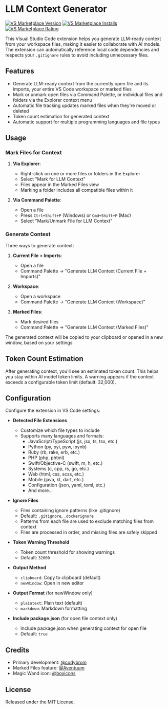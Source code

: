 # LLM Context Generator

[![VS Marketplace Version](https://badgen.net/vs-marketplace/v/codybrom.gpt-context-generator)](https://marketplace.visualstudio.com/items?itemName=codybrom.gpt-context-generator)
[![VS Marketplace Installs](https://badgen.net/vs-marketplace/i/codybrom.gpt-context-generator)](https://marketplace.visualstudio.com/items?itemName=codybrom.gpt-context-generator)
[![VS Marketplace Rating](https://badgen.net/vs-marketplace/d/codybrom.gpt-context-generator)](https://marketplace.visualstudio.com/items?itemName=codybrom.gpt-context-generator)

This Visual Studio Code extension helps you generate LLM-ready context from your workspace files, making it easier to collaborate with AI models. The extension can automatically reference local code dependencies and respects your `.gitignore` rules to avoid including unnecessary files.

## Features

- Generate LLM-ready context from the currently open file and its imports, your entire VS Code workspace or marked files
- Mark or unmark open files via Command Palette, or individual files and folders via the Explorer context menu
- Automatic file tracking updates marked files when they're moved or deleted
- Token count estimation for generated context
- Automatic support for multiple programming languages and file types

## Usage

### Mark Files for Context

1. **Via Explorer**:
   - Right-click on one or more files or folders in the Explorer
   - Select "Mark for LLM Context"
   - Files appear in the Marked Files view
   - Marking a folder includes all compatible files within it

2. **Via Command Palette**:
   - Open a file
   - Press `Ctrl+Shift+P` (Windows) or `Cmd+Shift+P` (Mac)
   - Select "Mark/Unmark File for LLM Context"

### Generate Context

Three ways to generate context:

1. **Current File + Imports**:
   - Open a file
   - Command Palette → "Generate LLM Context (Current File + Imports)"

2. **Workspace**:
   - Open a workspace
   - Command Palette → "Generate LLM Context (Workspace)"

3. **Marked Files**:
   - Mark desired files
   - Command Palette → "Generate LLM Context (Marked Files)"

The generated context will be copied to your clipboard or opened in a new window, based on your settings.

## Token Count Estimation

After generating context, you'll see an estimated token count. This helps you stay within AI model token limits. A warning appears if the context exceeds a configurable token limit (default: 32,000).

## Configuration

Configure the extension in VS Code settings:

- **Detected File Extensions**
  - Customize which file types to include
  - Supports many languages and formats:
    - JavaScript/TypeScript (js, jsx, ts, tsx, etc.)
    - Python (py, pyi, pyw, ipynb)
    - Ruby (rb, rake, erb, etc.)
    - PHP (php, phtml)
    - Swift/Objective-C (swift, m, h, etc.)
    - Systems (c, cpp, rs, go, etc.)
    - Web (html, css, scss, etc.)
    - Mobile (java, kt, dart, etc.)
    - Configuration (json, yaml, toml, etc.)
    - And more...

- **Ignore Files**
  - Files containing ignore patterns (like .gitignore)
  - Default: `.gitignore`, `.dockerignore`
  - Patterns from each file are used to exclude matching files from context
  - Files are processed in order, and missing files are safely skipped

- **Token Warning Threshold**
  - Token count threshold for showing warnings
  - Default: `32000`

- **Output Method**
  - `clipboard`: Copy to clipboard (default)
  - `newWindow`: Open in new editor

- **Output Format** (for newWindow only)
  - `plaintext`: Plain text (default)
  - `markdown`: Markdown formatting

- **Include package.json** (for open file context only)
  - Include package.json when generating context for open file
  - Default: `true`

## Credits

- Primary development: [@codybrom](https://github.com/codybrom)
- Marked Files feature: [@Aventuum](https://github.com/Aventuum)
- Magic Wand icon: [@boxicons](https://github.com/atisawd/boxicons)

## License

Released under the MIT License.
